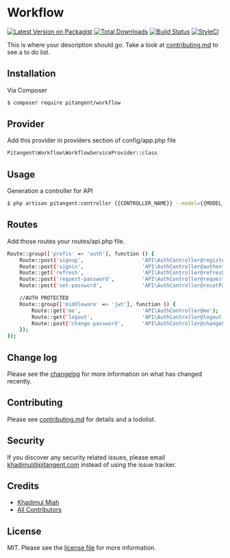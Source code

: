 # Workflow

[![Latest Version on Packagist][ico-version]][link-packagist]
[![Total Downloads][ico-downloads]][link-downloads]
[![Build Status][ico-travis]][link-travis]
[![StyleCI][ico-styleci]][link-styleci]

This is where your description should go. Take a look at [contributing.md](contributing.md) to see a to do list.

## Installation

Via Composer

``` bash
$ composer require pitangent/workflow
```

## Provider 
Add this provider in providers section of  config/app.php file

``` bash
Pitangent\Workflow\WorkflowServiceProvider::class
```

## Usage

Generation a controller for API
``` bash
$ php artisan pitangent:controller {{CONTROLLER_NAME}} --model={{MODEL_NAME}} --api
```

## Routes
Add those routes your routes/api.php file.

``` bash
Route::group(['prefix' => 'auth'], function () {
    Route::post('signup',                   'API\AuthController@register');
    Route::post('signin',                   'API\AuthController@authenticate');
    Route::get('refresh',                   'API\AuthController@refresh');
    Route::post('request-password',         'API\AuthController@requestPassword');
    Route::post('set-password',             'API\AuthController@resetPassword');

    //AUTH PROTECTED
    Route::group(['middleware' => 'jwt'], function () {
        Route::get('me',                    'API\AuthController@me');
        Route::get('logout',                'API\AuthController@logout');
        Route::post('change-password',      'API\AuthController@changePassword');
    });
});

```


## Change log

Please see the [changelog](changelog.md) for more information on what has changed recently.

## Contributing

Please see [contributing.md](contributing.md) for details and a todolist.

## Security

If you discover any security related issues, please email khadimul@pitangent.com instead of using the issue tracker.

## Credits

- [Khadimul Miah][link-author]
- [All Contributors][link-contributors]

## License

MIT. Please see the [license file](license.md) for more information.

[ico-version]: https://img.shields.io/packagist/v/ows/workflow.svg?style=flat-square
[ico-downloads]: https://img.shields.io/packagist/dt/ows/workflow.svg?style=flat-square
[ico-travis]: https://img.shields.io/travis/ows/workflow/master.svg?style=flat-square
[ico-styleci]: https://styleci.io/repos/12345678/shield

[link-packagist]: https://packagist.org/packages/ows/workflow
[link-downloads]: https://packagist.org/packages/ows/workflow
[link-travis]: https://travis-ci.org/ows/workflow
[link-styleci]: https://styleci.io/repos/12345678
[link-author]: https://github.com/ows
[link-contributors]: ../../contributors
